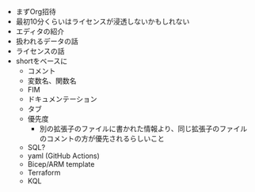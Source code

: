 - まずOrg招待
- 最初10分くらいはライセンスが浸透しないかもしれない
- エディタの紹介
- 扱われるデータの話
- ライセンスの話
- shortをベースに
  - コメント
  - 変数名、関数名
  - FIM
  - ドキュメンテーション
  - タブ
  - 優先度
    - 別の拡張子のファイルに書かれた情報より、同じ拡張子のファイルのコメントの方が優先されるらしいこと
  - SQL?
  - yaml (GitHub Actions)
  - Bicep/ARM template
  - Terraform
  - KQL
